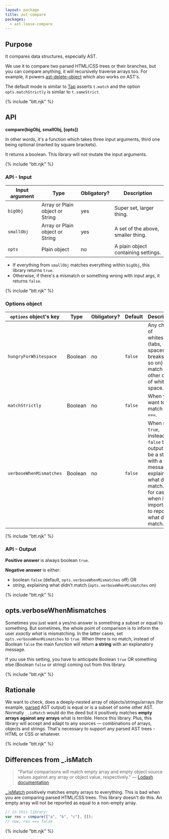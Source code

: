 ```yaml
---
layout: package
title: ast-compare
packages:
  - ast-loose-compare
---
```


## Purpose

It compares data structures, especially AST.

We use it to compare two parsed HTML/CSS trees or their branches, but you can compare anything, it will recursively traverse arrays too. For example, it powers [ast-delete-object](/os/ast-delete-object/) which also works on AST's.

The default mode is similar to [Tap](https://node-tap.org/) asserts `t.match` and the option `opts.matchStrictly` is similar to `t.sameStrict`.

{% include "btt.njk" %}

## API

**compare(bigObj, smallObj, [opts])**

In other words, it's a function which takes three input arguments, third one being optional (marked by square brackets).

It returns a boolean. This library will not mutate the input arguments.

{% include "btt.njk" %}

### API - Input

| Input argument | Type                            | Obligatory? | Description                         |
| -------------- | ------------------------------- | ----------- | ----------------------------------- |
| `bigObj`       | Array or Plain object or String | yes         | Super set, larger thing.            |
| `smallObj`     | Array or Plain object or String | yes         | A set of the above, smaller thing.  |
| `opts`         | Plain object                    | no          | A plain object containing settings. |

- If everything from `smallObj` matches everything within `bigObj`, this library returns `true`.
- Otherwise, if there's a mismatch or something wrong with input args, it returns `false`.

{% include "btt.njk" %}

### Options object

| `options` object's key  | Type    | Obligatory? | Default | Description                                                                                                                                                                     |
| ----------------------- | ------- | ----------- | ------- | ------------------------------------------------------------------------------------------------------------------------------------------------------------------------------- |
| `hungryForWhitespace`   | Boolean | no          | `false` | Any chunk of whitespace (tabs, spaces, line breaks and so on) will match any other chunk of white space.                                                                        |
| `matchStrictly`         | Boolean | no          | `false` | When you want to match like `===`.                                                                                                                                              |
| `verboseWhenMismatches` | Boolean | no          | `false` | When set to `true`, instead of `false` the output will be a string with a message explaining what didn't match. It's for cases when it's important to report what didn't match. |

{% include "btt.njk" %}

### API - Output

**Positive answer** is always boolean `true`.

**Negative answer** is either:

 - boolean `false` (default, `opts.verboseWhenMismatches` off) OR
 - _string_, explaining what didn't match (`opts.verboseWhenMismatches` on)

{% include "btt.njk" %}

## opts.verboseWhenMismatches

Sometimes you just want a yes/no answer is something a subset or equal to something. But sometimes, the whole point of comparison is to inform the user _exactly what_ is mismatching. In the latter cases, set `opts.verboseWhenMismatches` to `true`. When there is no match, instead of Boolean `false` the main function will return **a string** with an explanatory message.

If you use this setting, you have to anticipate Boolean `true` OR something else (Boolean `false` or string) coming out from this library.

{% include "btt.njk" %}

## Rationale

We want to check, does a deeply-nested array of objects/strings/arrays (for example, [parsed](/os/codsen-parser/) AST output) is equal or is a subset of some other AST. Normally `_.isMatch` would do the deed but it positively matches **empty arrays against any arrays** what is terrible. Hence this library. Plus, this library will accept and adapt to any sources — combinations of arrays, objects and strings. That's necessary to support any parsed AST trees - HTML or CSS or whatever.

{% include "btt.njk" %}

## Differences from \_.isMatch

> "Partial comparisons will match empty array and empty object source values against any array or object value, respectively." — [Lodash documentation](https://lodash.com/docs/4.16.4#isMatch)

[\_.isMatch](https://www.npmjs.com/package/lodash.ismatch) positively matches empty arrays to everything. This is bad when you are comparing parsed HTML/CSS trees. This library doesn't do this. An empty array will not be reported as equal to a non-empty array.

```js
// in this library:
var res = compare(["a", "b", "c"], []);
// now, res === false
```

{% include "btt.njk" %}
